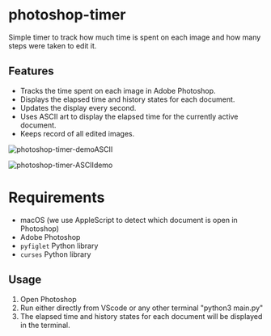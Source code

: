 # photoshop-timer
Simple timer to track how much time is spent on each image and how many steps were taken to edit it.

## Features

- Tracks the time spent on each image in Adobe Photoshop.
- Displays the elapsed time and history states for each document.
- Updates the display every second.
- Uses ASCII art to display the elapsed time for the currently active document.
- Keeps record of all edited images.

![photoshop-timer-demoASCII](https://github.com/xRyul/photoshop-timer/assets/47340038/df241982-3900-41f0-b9b4-09b067e57376)

![photoshop-timer-ASCIIdemo](https://github.com/xRyul/photoshop-timer/assets/47340038/35716628-5e36-486a-a429-bc0e9b8d2544)



# Requirements
- macOS (we use AppleScript to detect which document is open in Photoshop)
- Adobe Photoshop
- `pyfiglet` Python library
- `curses` Python library


## Usage

1. Open Photoshop
2. Run either directly from VScode or any other terminal "python3 main.py"
3. The elapsed time and history states for each document will be displayed in the terminal.